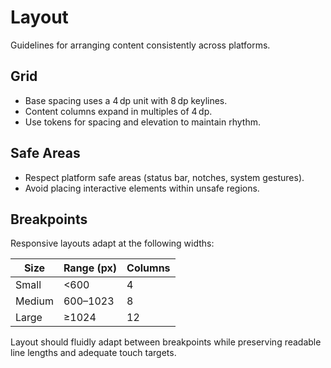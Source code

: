 # Layout

Guidelines for arranging content consistently across platforms.

## Grid
- Base spacing uses a 4 dp unit with 8 dp keylines.
- Content columns expand in multiples of 4 dp.
- Use tokens for spacing and elevation to maintain rhythm.

## Safe Areas
- Respect platform safe areas (status bar, notches, system gestures).
- Avoid placing interactive elements within unsafe regions.

## Breakpoints
Responsive layouts adapt at the following widths:

| Size | Range (px) | Columns |
|------|------------|---------|
| Small | <600 | 4 |
| Medium | 600–1023 | 8 |
| Large | ≥1024 | 12 |

Layout should fluidly adapt between breakpoints while preserving readable line lengths and adequate touch targets.

